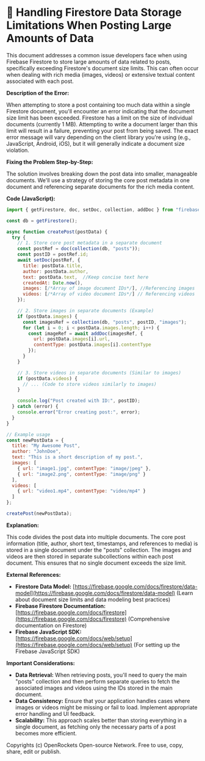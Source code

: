 # 🐞 Handling Firestore Data Storage Limitations When Posting Large Amounts of Data


This document addresses a common issue developers face when using Firebase Firestore to store large amounts of data related to posts, specifically exceeding Firestore's document size limits.  This can often occur when dealing with rich media (images, videos) or extensive textual content associated with each post.

**Description of the Error:**

When attempting to store a post containing too much data within a single Firestore document, you'll encounter an error indicating that the document size limit has been exceeded.  Firestore has a limit on the size of individual documents (currently 1 MB).  Attempting to write a document larger than this limit will result in a failure, preventing your post from being saved. The exact error message will vary depending on the client library you're using (e.g., JavaScript, Android, iOS), but it will generally indicate a document size violation.

**Fixing the Problem Step-by-Step:**

The solution involves breaking down the post data into smaller, manageable documents. We'll use a strategy of storing the core post metadata in one document and referencing separate documents for the rich media content.

**Code (JavaScript):**

```javascript
import { getFirestore, doc, setDoc, collection, addDoc } from "firebase/firestore";

const db = getFirestore();

async function createPost(postData) {
  try {
    // 1. Store core post metadata in a separate document
    const postRef = doc(collection(db, "posts"));
    const postID = postRef.id;
    await setDoc(postRef, {
      title: postData.title,
      author: postData.author,
      text: postData.text,  //Keep concise text here
      createdAt: Date.now(),
      images: [/*Array of image document IDs*/], //Referencing images
      videos: [/*Array of video document IDs*/] // Referencing videos
    });

    // 2. Store images in separate documents (Example)
    if (postData.images) {
      const imagesRef = collection(db, "posts", postID, "images");
      for (let i = 0; i < postData.images.length; i++) {
        const imageRef = await addDoc(imagesRef, {
          url: postData.images[i].url,
          contentType: postData.images[i].contentType
        });
      }
    }

    // 3. Store videos in separate documents (Similar to images)
    if (postData.videos) {
      // ... (Code to store videos similarly to images)
    }

    console.log("Post created with ID:", postID);
  } catch (error) {
    console.error("Error creating post:", error);
  }
}

// Example usage
const newPostData = {
  title: "My Awesome Post",
  author: "JohnDoe",
  text: "This is a short description of my post.",
  images: [
    { url: "image1.jpg", contentType: "image/jpeg" },
    { url: "image2.png", contentType: "image/png" }
  ],
  videos: [
    { url: "video1.mp4", contentType: "video/mp4" }
  ]
};

createPost(newPostData);
```


**Explanation:**

This code divides the post data into multiple documents.  The core post information (title, author, short text, timestamps, and references to media) is stored in a single document under the "posts" collection.  The images and videos are then stored in separate subcollections within each post document.  This ensures that no single document exceeds the size limit.

**External References:**

* **Firestore Data Model:** [https://firebase.google.com/docs/firestore/data-model](https://firebase.google.com/docs/firestore/data-model) (Learn about document size limits and data modeling best practices)
* **Firebase Firestore Documentation:** [https://firebase.google.com/docs/firestore](https://firebase.google.com/docs/firestore) (Comprehensive documentation on Firestore)
* **Firebase JavaScript SDK:** [https://firebase.google.com/docs/web/setup](https://firebase.google.com/docs/web/setup) (For setting up the Firebase JavaScript SDK)

**Important Considerations:**

* **Data Retrieval:**  When retrieving posts, you'll need to query the main "posts" collection and then perform separate queries to fetch the associated images and videos using the IDs stored in the main document.
* **Data Consistency:**  Ensure that your application handles cases where images or videos might be missing or fail to load.  Implement appropriate error handling and UI feedback.
* **Scalability:** This approach scales better than storing everything in a single document, as fetching only the necessary parts of a post becomes more efficient.


Copyrights (c) OpenRockets Open-source Network. Free to use, copy, share, edit or publish.

